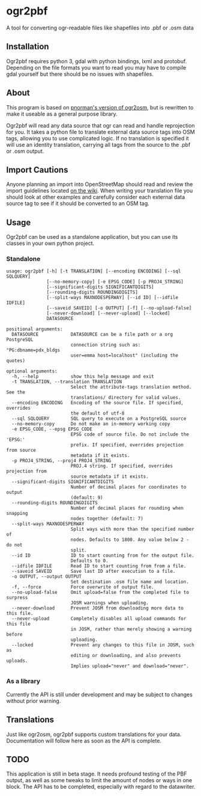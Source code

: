 # ogr2pbf
A tool for converting ogr-readable files like shapefiles into .pbf or .osm data

## Installation

Ogr2pbf requires python 3, gdal with python bindings, lxml and protobuf. Depending on the file formats you want to read you may have to compile gdal yourself but there should be no issues with shapefiles.

## About

This program is based on [pnorman's version of ogr2osm](https://github.com/pnorman/ogr2osm), but is rewritten to make it useable as a general purpose library.

Ogr2pbf will read any data source that ogr can read and handle reprojection for you. It takes a python file to translate external data source tags into OSM tags, allowing you to use complicated logic. If no translation is specified it will use an identity translation, carrying all tags from the source to the .pbf or .osm output.

## Import Cautions

Anyone planning an import into OpenStreetMap should read and review the import guidelines located [on the wiki](http://wiki.openstreetmap.org/wiki/Import/Guidelines). When writing your translation file you should look at other examples and carefully consider each external data source tag to see if it should be converted to an OSM tag.

## Usage

Ogr2pbf can be used as a standalone application, but you can use its classes in your own python project.

### Standalone

```
usage: ogr2pbf [-h] [-t TRANSLATION] [--encoding ENCODING] [--sql SQLQUERY]
               [--no-memory-copy] [-e EPSG_CODE] [-p PROJ4_STRING]
               [--significant-digits SIGNIFICANTDIGITS]
               [--rounding-digits ROUNDINGDIGITS]
               [--split-ways MAXNODESPERWAY] [--id ID] [--idfile IDFILE]
               [--saveid SAVEID] [-o OUTPUT] [-f] [--no-upload-false]
               [--never-download] [--never-upload] [--locked]
               DATASOURCE

positional arguments:
  DATASOURCE            DATASOURCE can be a file path or a org PostgreSQL
                        connection string such as: "PG:dbname=pdx_bldgs
                        user=emma host=localhost" (including the quotes)

optional arguments:
  -h, --help            show this help message and exit
  -t TRANSLATION, --translation TRANSLATION
                        Select the attribute-tags translation method. See the
                        translations/ directory for valid values.
  --encoding ENCODING   Encoding of the source file. If specified, overrides
                        the default of utf-8
  --sql SQLQUERY        SQL query to execute on a PostgreSQL source
  --no-memory-copy      Do not make an in-memory working copy
  -e EPSG_CODE, --epsg EPSG_CODE
                        EPSG code of source file. Do not include the 'EPSG:'
                        prefix. If specified, overrides projection from source
                        metadata if it exists.
  -p PROJ4_STRING, --proj4 PROJ4_STRING
                        PROJ.4 string. If specified, overrides projection from
                        source metadata if it exists.
  --significant-digits SIGNIFICANTDIGITS
                        Number of decimal places for coordinates to output
                        (default: 9)
  --rounding-digits ROUNDINGDIGITS
                        Number of decimal places for rounding when snapping
                        nodes together (default: 7)
  --split-ways MAXNODESPERWAY
                        Split ways with more than the specified number of
                        nodes. Defaults to 1800. Any value below 2 - do not
                        split.
  --id ID               ID to start counting from for the output file.
                        Defaults to 0.
  --idfile IDFILE       Read ID to start counting from from a file.
  --saveid SAVEID       Save last ID after execution to a file.
  -o OUTPUT, --output OUTPUT
                        Set destination .osm file name and location.
  -f, --force           Force overwrite of output file.
  --no-upload-false     Omit upload=false from the completed file to surpress
                        JOSM warnings when uploading.
  --never-download      Prevent JOSM from downloading more data to this file.
  --never-upload        Completely disables all upload commands for this file
                        in JOSM, rather than merely showing a warning before
                        uploading.
  --locked              Prevent any changes to this file in JOSM, such as
                        editing or downloading, and also prevents uploads.
                        Implies upload="never" and download="never".
```

### As a library

Currently the API is still under development and may be subject to changes without prior warning.

## Translations

Just like ogr2osm, ogr2pbf supports custom translations for your data. Documentation will follow here as soon as the API is complete.

## TODO

This application is still in beta stage. It needs profound testing of the PBF output, as well as some tweaks to limit the amount of nodes or ways in one block. The API has to be completed, especially with regard to the datawriter.

